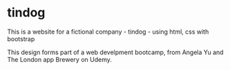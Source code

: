 # tindog
This is a website for a fictional company - tindog - using html, css with bootstrap

This design forms part of a web develpment bootcamp, from Angela Yu and The London app Brewery on Udemy.
